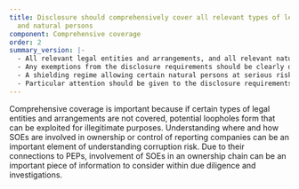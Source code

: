 ```yaml
---
title: Disclosure should comprehensively cover all relevant types of legal entities
  and natural persons
component: Comprehensive coverage
order: 2
summary_version: |-
  - All relevant legal entities and arrangements, and all relevant natural persons (i.e. people), should be included in disclosures.
  - Any exemptions from the disclosure requirements should be clearly defined and justified, and reassessed on an ongoing basis. Information on the basis for exemption should be collected, or the ownership of such entities should be collected elsewhere with comparable levels of quality and access (e.g. for publicly listed companies (PLCs)).
  - A shielding regime allowing certain natural persons at serious risk (e.g. domestic abuse or kidnapping) to restrict the disclosure of certain information should be in place, and should be proportionate and justified.
  - Particular attention should be given to the disclosure requirements relating to specific categories of companies, including state owned enterprises (SOEs) and PLCs listed on exchanges with insufficient disclosure requirements.
---
```


Comprehensive coverage is important because if certain types of legal entities and arrangements are not covered, potential loopholes form that can be exploited for illegitimate purposes. Understanding where and how SOEs are involved in ownership or control of reporting companies can be an important element of understanding corruption risk. Due to their connections to PEPs, involvement of SOEs in an ownership chain can be an important piece of information to consider within due diligence and investigations.
